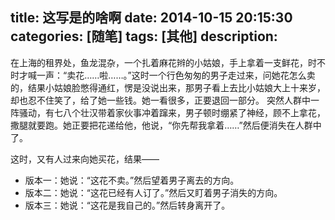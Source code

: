 title: 这写是的啥啊
date: 2014-10-15 20:15:30
categories: [随笔]
tags: [其他]
description: 
---
在上海的租界处，鱼龙混杂，一个扎着麻花辫的小姑娘，手上拿着一支鲜花，时不时才喊一声：“卖花……啦……。”这时一个行色匆匆的男子走过来，问她花怎么卖的，结果小姑娘脸憋得通红，愣是没说出来，那男子看上去比小姑娘大上十来岁，却也忍不住笑了，给了她一些钱。她一看很多，正要退回一部分。
突然人群中一阵骚动，有七八个壮汉带着家伙事冲着蹿来，男子顿时绷紧了神经，顾不上拿花，撒腿就要跑。她正要把花递给他，他说，“你先帮我拿着……”然后便消失在人群中了。

这时，<!--more-->又有人过来向她买花，结果——

- 版本一：她说：“这花不卖。”然后望着男子离去的方向。
- 版本二：她说：“这花已经有人订了。”然后又盯着男子消失的方向。
- 版本三：她说：“这花是我自己的。”然后转身离开了。
